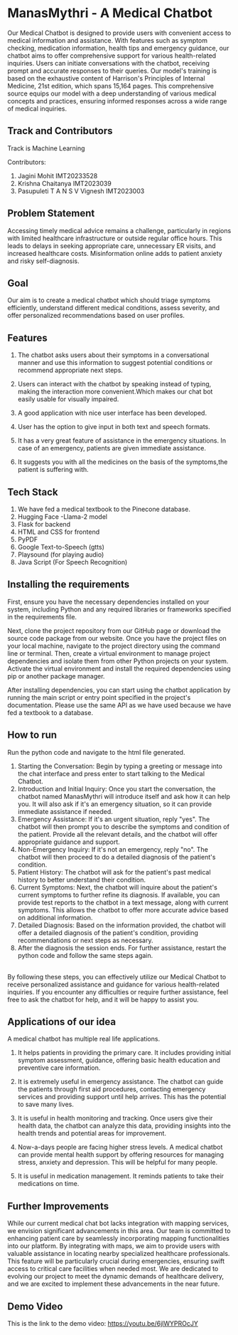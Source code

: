 
# ManasMythri - A Medical Chatbot

Our Medical Chatbot is designed to provide users with convenient access to medical information and assistance. With features such as symptom checking, medication information, health tips and emergency guidance, our chatbot aims to offer comprehensive support for various health-related inquiries. Users can initiate conversations with the chatbot, receiving prompt and accurate responses to their queries.
Our model's training is based on the exhaustive content of Harrison's Principles of Internal Medicine, 21st edition, which spans 15,164 pages. This comprehensive source equips our model with a deep understanding of various medical concepts and practices, ensuring informed responses across a wide range of medical inquiries.
## Track and Contributors
Track is Machine Learning

Contributors:
1. Jagini Mohit IMT20233528
2. Krishna Chaitanya IMT2023039
3. Pasupuleti T A N S V Vignesh IMT2023003
## Problem Statement
Accessing timely medical advice remains a challenge, particularly in regions with limited healthcare infrastructure or outside regular office hours. This leads to delays in seeking appropriate care, unnecessary ER visits, and increased healthcare costs. Misinformation online adds to patient anxiety and risky self-diagnosis.


## Goal
Our aim is to create a medical chatbot which should triage symptoms efficiently, understand different medical conditions, assess severity, and offer personalized recommendations based on user profiles.

## Features
1. The chatbot asks users about their symptoms in a conversational manner and use this information to suggest potential conditions or recommend appropriate next steps.

2. Users can interact with the chatbot by speaking instead of typing, making the interaction more convenient.Which makes our chat bot easily usable for visually impaired. 

3. A good application with nice user interface has been developed.

4. User has the option to give input in both text and speech formats.

5. It has a very great feature of assistance in the emergency situations. In case of an emergency, patients are given immediate assistance.

6. It suggests you with all the medicines on the basis of the symptoms,the patient is suffering with.



## Tech Stack

1. We have fed a medical textbook to the Pinecone database.
2. Hugging Face -Llama-2 model
3. Flask for backend
4. HTML and CSS for frontend 
5. PyPDF
6. Google Text-to-Speech (gtts)
7. Playsound (for playing audio)
8. Java Script (For Speech Recognition)
## Installing the requirements

First, ensure you have the necessary dependencies installed on your system, including Python and any required libraries or frameworks specified in the requirements file.

Next, clone the project repository from our GitHub page or download the source code package from our website. Once you have the project files on your local machine, navigate to the project directory using the command line or terminal. Then, create a virtual environment to manage project dependencies and isolate them from other Python projects on your system. Activate the virtual environment and install the required dependencies using pip or another package manager.

After installing dependencies, you can start using the chatbot application by running the main script or entry point specified in the project's documentation. 
Please use the same API as we have used because we have fed a textbook to a database. 

## How to run

Run the python code and navigate to the html file generated.

1.	Starting the Conversation: Begin by typing a greeting or message into the chat interface and press enter to start talking to the Medical Chatbot.
2.	Introduction and Initial Inquiry: Once you start the conversation, the chatbot named ManasMythri will introduce itself and ask how it can help you. It will also ask if it's an emergency situation, so it can provide immediate assistance if needed.
3.	Emergency Assistance: If it's an urgent situation, reply "yes". The chatbot will then prompt you to describe the symptoms and condition of the patient. Provide all the relevant details, and the chatbot will offer appropriate guidance and support.
4.	Non-Emergency Inquiry: If it's not an emergency, reply "no". The chatbot will then proceed to do a detailed diagnosis of the patient's condition.
5.	Patient History: The chatbot will ask for the patient's past medical history to better understand their condition.
6.	Current Symptoms: Next, the chatbot will inquire about the patient's current symptoms to further refine its diagnosis.  If available, you can provide test reports to the chatbot in a text message, along with current symptoms. This allows the chatbot to offer more accurate advice based on additional information.
7.	Detailed Diagnosis: Based on the information provided, the chatbot will offer a detailed diagnosis of the patient's condition, providing recommendations or next steps as necessary.
8.	After the diagnosis the session ends. For further assistance, restart the python code and follow the same steps again.

\
By following these steps, you can effectively utilize our Medical Chatbot to receive personalized assistance and guidance for various health-related inquiries. If you encounter any difficulties or require further assistance, feel free to ask the chatbot for help, and it will be happy to assist you.


## Applications of our idea
A medical chatbot has multiple real life applications.

1. It helps patients in providing the primary care. It includes providing initial symptom assessment, guidance, offering basic health education and preventive care information.

2. It is extremely useful in emergency assistance. The chatbot can guide the patients through first aid procedures, contacting emergency services and providing support until help arrives. This has the potential to save many lives.

3. It is useful in health monitoring and tracking. Once users give their health data, the chatbot can analyze this data, providing insights into the health trends and potential areas for improvement.

4. Now-a-days people are facing higher stress levels. A medical chatbot can provide mental health support by offering resources for managing stress, anxiety and depression. This will be helpful for many people.

5. It is useful in medication management. It reminds patients to take their medications on time.


## Further Improvements
While our current medical chat bot lacks integration with mapping services, we envision significant advancements in this area. Our team is committed to enhancing patient care by seamlessly incorporating mapping functionalities into our platform. By integrating with maps, we aim to provide users with valuable assistance in locating nearby specialized healthcare professionals. This feature will be particularly crucial during emergencies, ensuring swift access to critical care facilities when needed most. We are dedicated to evolving our project to meet the dynamic demands of healthcare delivery, and we are excited to implement these advancements in the near future.






## Demo Video

This is the link to the demo video:
https://youtu.be/6jlWYPROcJY

